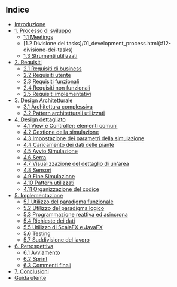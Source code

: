 ## Indice
- [Introduzione](/00_introduction.html#introduzione)
- [1. Processo di sviluppo](/01_development_process.html#1-processo-di-sviluppo)
  - [1.1 Meetings](/01_development_process.html#11-meetings)
  - [1.2 Divisione dei tasks]/01_development_process.html(#12-divisione-dei-tasks)
  - [1.3 Strumenti utilizzati](/01_development_process.html#13-strumenti-utilizzati)
- [2. Requisiti](/02_requirements.html#2-requisiti)
  -  [2.1 Requisiti di business](/02_requirements.html#21-requisiti-di-business)
  -  [2.2 Requisiti utente](/02_requirements.html#22-requisiti-utente)
  -  [2.3 Requisiti funzionali](/02_requirements.html#23-requisiti-funzionali)
  -  [2.4 Requisiti non funzionali](/02_requirements.html#24-requisiti-non-funzionali)
  -  [2.5 Requisiti implementativi](/02_requirements.html#25-requisiti-implementativi)
- [3. Design Architetturale](#3-design-architetturale)
  - [3.1 Architettura complessiva](#31-architettura-complessiva)
  - [3.2 Pattern architetturali utilizzati](#32-pattern-architetturali-utilizzati)
- [4. Design dettagliato](#4-design-dettagliato)
  - [4.1 View e Controller: elementi comuni](#41-view-e-controller-elementi-comuni)
  - [4.2 Gestione della simulazione](#42-gestione-della-simulazione)
  - [4.3 Impostazione dei parametri della simulazione](#43-impostazione-dei-parametri-della-simulazione)
  - [4.4 Caricamento dei dati delle piante](#44-caricamento-dei-dati-delle-piante)
  - [4.5 Avvio Simulazione](#45-avvio-simulazione)
  - [4.6 Serra](#46-serra)
  - [4.7 Visualizzazione del dettaglio di un'area](#47-visualizzazione-del-dettaglio-di-unarea)
  - [4.8 Sensori](#48-sensori)
  - [4.9 Fine Simulazione](#49-fine-simulazione)
  - [4.10 Pattern utilizzati](#410-pattern-utilizzati)
  - [4.11 Organizzazione del codice](#411-organizzazione-del-codice)
- [5. Implementazione](#5-implementazione)
  - [5.1 Utilizzo del paradigma funzionale](#51-utilizzo-del-paradigma-funzionale)
  - [5.2 Utilizzo del paradigma logico](#52-utilizzo-del-paradigma-logico)
  - [5.3 Programmazione reattiva ed asincrona](#53-programmazione-reattiva-e-asincrona)
  - [5.4 Richieste dei dati](#54-richieste-dei-dati)
  - [5.5 Utilizzo di ScalaFX e JavaFX](#55-utilizzo-di-scalafx-e-javafx)
  - [5.6 Testing](#56-testing)
  - [5.7 Suddivisione del lavoro](#57-suddivisione-del-lavoro)
- [6. Retrospettiva](#6-retrospettiva)
  - [6.1 Avviamento](#61-avviamento)
  - [6.2 Sprint](#62-sprint)
  - [6.3 Commenti finali](#63-commenti-finali)
- [7. Conclusioni](#7-conclusioni)
- [Guida utente](#guida-utente)

<!-- 
        <a href="00_introduction.html" class="list-group-item list-group-item-action">Introduzione</a>
        <a href="/01_development_process.html" class="list-group-item list-group-item-action">Processo di sviluppo</a>
        <a href="/02_requirements.html" class="list-group-item list-group-item-action">Requisiti</a>
        <a href="03_architectural_design.html" class="list-group-item list-group-item-action">Design architetturale</a>
        <a href="04_detail_design.html" class="list-group-item list-group-item-action">Design dettagliato</a>
        <a href="05_implementation.html" class="list-group-item list-group-item-action">Implementazione</a>
        <a href="06_retrospective.html" class="list-group-item list-group-item-action">Retrospettiva</a>
        <a href="07_conclusions.html" class="list-group-item list-group-item-action">Conclusioni</a>
        <a href="08_user_guide.html" class="list-group-item list-group-item-action">Guida utente</a> 
-->

